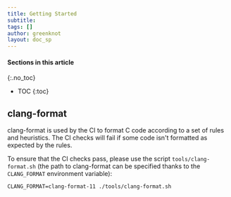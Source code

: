 ```yaml
---
title: Getting Started
subtitle:
tags: []
author: greenknot
layout: doc_sp
---
```


#### Sections in this article
{:.no_toc}
* TOC
{:toc}

## clang-format

clang-format is used by the CI to format C code according to a set of rules and
heuristics. The CI checks will fail if some code isn't formatted as expected by
the rules.

To ensure that the CI checks pass, please use the script `tools/clang-format.sh`
(the path to clang-format can be specified thanks to the `CLANG_FORMAT`
environment variable):

```
CLANG_FORMAT=clang-format-11 ./tools/clang-format.sh
```
